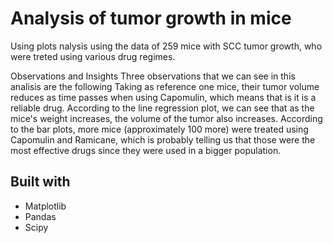 # Analysis of tumor growth in mice

Using plots nalysis using the data of 259 mice with SCC tumor growth, who were treted using various drug regimes.



Observations and Insights
Three observations that we can see in this analisis are the following
Taking as reference one mice, their tumor volume reduces as time passes when using Capomulin, which means that is it is a reliable drug.
According to the line regression plot, we can see that as the mice's weight increases, the volume of the tumor also increases.
According to the bar plots, more mice (approximately 100 more) were treated using Capomulin and Ramicane, which is probably telling 
us that those were the most effective drugs since they were used in a bigger population.


## Built with

* Matplotlib
* Pandas
* Scipy
